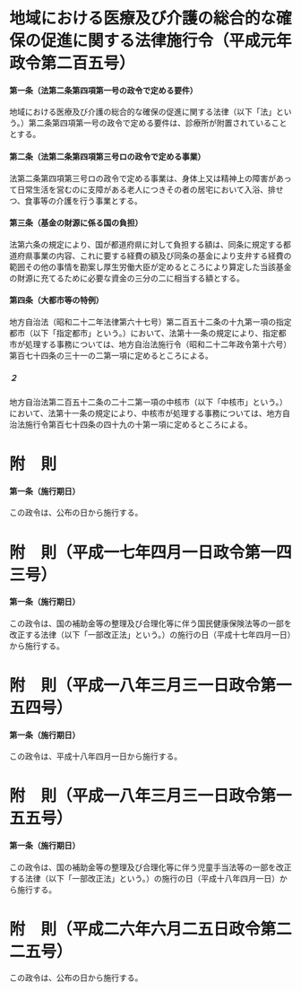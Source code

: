 # 地域における医療及び介護の総合的な確保の促進に関する法律施行令（平成元年政令第二百五号）
#### 第一条（法第二条第四項第一号の政令で定める要件）
地域における医療及び介護の総合的な確保の促進に関する法律（以下「法」という。）第二条第四項第一号の政令で定める要件は、診療所が附置されていることとする。
#### 第二条（法第二条第四項第三号ロの政令で定める事業）
法第二条第四項第三号ロの政令で定める事業は、身体上又は精神上の障害があって日常生活を営むのに支障がある老人につきその者の居宅において入浴、排せつ、食事等の介護を行う事業とする。
#### 第三条（基金の財源に係る国の負担）
法第六条の規定により、国が都道府県に対して負担する額は、同条に規定する都道府県事業の内容、これに要する経費の額及び同条の基金により支弁する経費の範囲その他の事情を勘案し厚生労働大臣が定めるところにより算定した当該基金の財源に充てるために必要な資金の三分の二に相当する額とする。
#### 第四条（大都市等の特例）
地方自治法（昭和二十二年法律第六十七号）第二百五十二条の十九第一項の指定都市（以下「指定都市」という。）において、法第十一条の規定により、指定都市が処理する事務については、地方自治法施行令（昭和二十二年政令第十六号）第百七十四条の三十一の二第一項に定めるところによる。
##### ２
地方自治法第二百五十二条の二十二第一項の中核市（以下「中核市」という。）において、法第十一条の規定により、中核市が処理する事務については、地方自治法施行令第百七十四条の四十九の十第一項に定めるところによる。
# 附　則
#### 第一条（施行期日）
この政令は、公布の日から施行する。
# 附　則（平成一七年四月一日政令第一四三号）
#### 第一条（施行期日）
この政令は、国の補助金等の整理及び合理化等に伴う国民健康保険法等の一部を改正する法律（以下「一部改正法」という。）の施行の日（平成十七年四月一日）から施行する。
# 附　則（平成一八年三月三一日政令第一五四号）
#### 第一条（施行期日）
この政令は、平成十八年四月一日から施行する。
# 附　則（平成一八年三月三一日政令第一五五号）
#### 第一条（施行期日）
この政令は、国の補助金等の整理及び合理化等に伴う児童手当法等の一部を改正する法律（以下「一部改正法」という。）の施行の日（平成十八年四月一日）から施行する。
# 附　則（平成二六年六月二五日政令第二二五号）
この政令は、公布の日から施行する。
